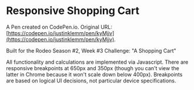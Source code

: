 # Responsive Shopping Cart

A Pen created on CodePen.io. Original URL: [https://codepen.io/justinklemm/pen/kyMjjv](https://codepen.io/justinklemm/pen/kyMjjv).

Built for the Rodeo Season #2, Week #3 Challenge: "A Shopping Cart"

All functionality and calculations are implemented via Javascript. There are responsive breakpoints at 650px and 350px (though you can't view the latter in Chrome because it won't scale down below 400px). Breakpoints are based on logical UI decisions, not particular device specifications.